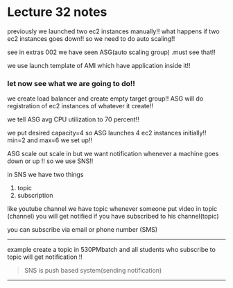 # Lecture 32 notes

previously we launched two ec2 instances manually!! what happens if two ec2 instances goes down!! so we need to do auto scaling!!

see in extras 002 we have seen ASG(auto scaling group) .must see that!!

we use launch template of AMI which have application inside it!!

### let now see what we are going to do!!

we create load balancer and create empty target group!! ASG will do registration of ec2 instances of whatever it create!!

we tell ASG avg CPU utilization to 70 percent!!

we put desired capacity=4 so ASG launches 4 ec2 instances initially!! min=2 and max=6 we set up!!

ASG scale out scale in but we want notification whenever a machine goes down or up !! so we use SNS!!

in SNS we have two things 
1. topic
2. subscription

like youtube channel we have topic whenever someone put video in topic (channel) you will get notified if you have subscribed to his channel(topic)


you can subscribe via email or phone number (SMS)

-------------------------

example create a topic in 530PMbatch and all students who subscribe to topic will get notification !!

>SNS is push based system(sending notification)

------



































































